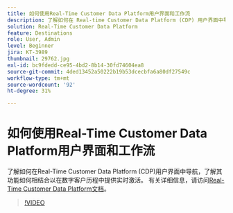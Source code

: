 ```yaml
---
title: 如何使用Real-Time Customer Data Platform用户界面和工作流
description: 了解如何在 Real-time Customer Data Platform (CDP) 用户界面中导航，以了解其功能如何共同在数字客户历程中提供实时激活。
solution: Real-Time Customer Data Platform
feature: Destinations
role: User, Admin
level: Beginner
jira: KT-3989
thumbnail: 29762.jpg
exl-id: bc9fdedd-ce95-4bd2-8b14-30fd74604ea8
source-git-commit: 4ded13452a50222b19b53dcecbfa6a80df27549c
workflow-type: tm+mt
source-wordcount: '92'
ht-degree: 31%

---
```


# 如何使用Real-Time Customer Data Platform用户界面和工作流

了解如何在Real-Time Customer Data Platform (CDP)用户界面中导航，了解其功能如何相结合以在数字客户历程中提供实时激活。 有关详细信息，请访问[Real-Time Customer Data Platform文档](https://experienceleague.adobe.com/docs/experience-platform/rtcdp/overview.html?lang=zh-Hans)。

>[!VIDEO](https://video.tv.adobe.com/v/36695?learn=on&enablevpops&captions=chi_hans)
